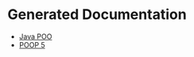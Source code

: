 <!DOCTYPE HTML>
<html lang="es">
<head>
  <meta charset="UTF-8">
  <title>Generated Documentation</title>
</head>
<body>
  <h1>Generated Documentation</h1>
  <ul>
    <li><a href="docs/docs1/index.html">Java POO</a></li>
    <li><a href="docs/docs2/index.html">POOP 5</a></li>
  </ul>
</body>
</html>
